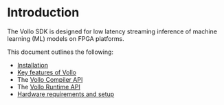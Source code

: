# Introduction

The Vollo SDK is designed for low latency streaming inference of machine
learning (ML) models on FPGA platforms.

This document outlines the following:

- [Installation](installation.md)
- [Key features of Vollo](key-features.md)
- The [Vollo Compiler API](vollo-compiler.md)
- The [Vollo Runtime API](vollo-runtime.md)
- [Hardware requirements and setup](accelerator-setup.md)

